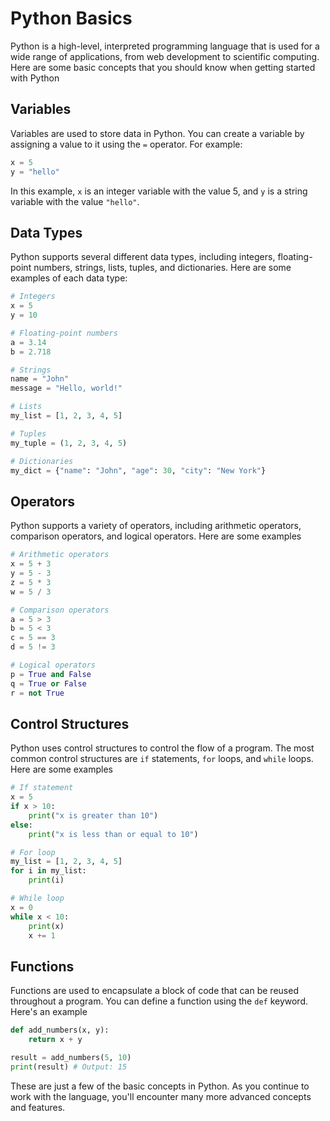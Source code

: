 # Python Basics

Python is a high-level, interpreted programming language that is used for a wide range of applications, from web development to scientific computing. Here are some basic concepts that you should know when getting started with Python

## Variables

Variables are used to store data in Python. You can create a variable by assigning a value to it using the `=` operator. For example:

```python
x = 5
y = "hello"
```

In this example, `x` is an integer variable with the value 5, and `y` is a string variable with the value `"hello"`.

## Data Types

Python supports several different data types, including integers, floating-point numbers, strings, lists, tuples, and dictionaries. Here are some examples of each data type:

```python
# Integers
x = 5
y = 10

# Floating-point numbers
a = 3.14
b = 2.718

# Strings
name = "John"
message = "Hello, world!"

# Lists
my_list = [1, 2, 3, 4, 5]

# Tuples
my_tuple = (1, 2, 3, 4, 5)

# Dictionaries
my_dict = {"name": "John", "age": 30, "city": "New York"}
```

## Operators

Python supports a variety of operators, including arithmetic operators, comparison operators, and logical operators. Here are some examples

```python
# Arithmetic operators
x = 5 + 3
y = 5 - 3
z = 5 * 3
w = 5 / 3

# Comparison operators
a = 5 > 3
b = 5 < 3
c = 5 == 3
d = 5 != 3

# Logical operators
p = True and False
q = True or False
r = not True
```

## Control Structures

Python uses control structures to control the flow of a program. The most common control structures are `if` statements, `for` loops, and `while` loops. Here are some examples

```python
# If statement
x = 5
if x > 10:
    print("x is greater than 10")
else:
    print("x is less than or equal to 10")

# For loop
my_list = [1, 2, 3, 4, 5]
for i in my_list:
    print(i)

# While loop
x = 0
while x < 10:
    print(x)
    x += 1
```

## Functions

Functions are used to encapsulate a block of code that can be reused throughout a program. You can define a function using the `def` keyword. Here's an example

```python
def add_numbers(x, y):
    return x + y

result = add_numbers(5, 10)
print(result) # Output: 15
```

These are just a few of the basic concepts in Python. As you continue to work with the language, you'll encounter many more advanced concepts and features.